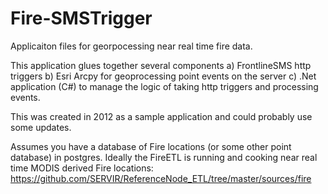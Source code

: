 Fire-SMSTrigger
===============

Applicaiton files for georpocessing near real time fire data. 

This application glues together several components
a) FrontlineSMS http triggers
b) Esri Arcpy for geoprocessing point events on the server
c) .Net application (C#) to manage the logic of taking http triggers and processing events.

This was created in 2012 as a sample application and could probably use some updates. 


Assumes you have a database of Fire locations (or some other point database) in postgres. Ideally the FireETL is running and cooking near real time MODIS derived Fire locations: https://github.com/SERVIR/ReferenceNode_ETL/tree/master/sources/fire 

